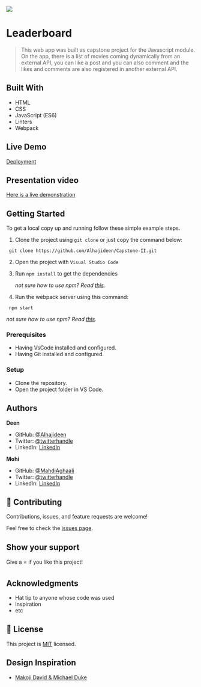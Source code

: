 ![](https://img.shields.io/badge/Microverse-blueviolet)

# Leaderboard
> This web app was built as capstone project for the Javascript module. On the app, there is a list of movies coming dynamically from an external API, you can like a post and you can also comment and the likes and comments are also registered in another external API.

## Built With

- HTML
- CSS
- JavaScript (ES6)
- Linters
- Webpack

## Live Demo
[Deployment](https://movieindex.netlify.app/)

## Presentation video
[Here is a live demonstration](https://drive.google.com/file/d/1qfz6TueBbAvLC-aeQLxsdJXTdjXFIiAl/view?usp=sharing)


## Getting Started
To get a local copy up and running follow these simple example steps.
1. Clone the project using `git clone` or just copy the command below:
  ```
   git clone https://github.com/Alhajideen/Capstone-II.git
   ```
2. Open the project with `Visual Studio Code`
3. Run `npm install` to get the dependencies

   *not sure how to use npm? Read [this](https://docs.npmjs.com/downloading-and-installing-node-js-and-npm).*
4. Run the webpack server using this command:
  ```
   npm start
   ```
  *not sure how to use npm? Read [this](https://docs.npmjs.com/downloading-and-installing-node-js-and-npm).*

### Prerequisites
- Having VsCode installed and configured.
- Having Git installed and configured.

### Setup
- Clone the repository.
- Open the project folder in VS Code.

## Authors

**Deen**

- GitHub: [@Alhajideen](https://github.com/Alhajideen)
- Twitter: [@twitterhandle](https://twitter.com/Alhaji_deen1)
- LinkedIn: [LinkedIn](https://linkedin.com/in/nurudeen-salifu-776753244)

**Mohi**

- GitHub: [@MahdiAghaali](https://github.com/MahdiAghaali)
- Twitter: [@twitterhandle](https://twitter.com/)
- LinkedIn: [LinkedIn](https://www.linkedin.com/in/mahdi-aghaali/)

## 🤝 Contributing

Contributions, issues, and feature requests are welcome!

Feel free to check the [issues page](https://github.com/Alhajideen/Capstone-II/issues).

## Show your support

Give a ⭐️ if you like this project!

## Acknowledgments

- Hat tip to anyone whose code was used
- Inspiration
- etc

## 📝 License

This project is [MIT](./LICENSE) licensed.

## Design Inspiration

- [Makoji David & Michael Duke](https://github.com/michael-duke/Capstone-II)
